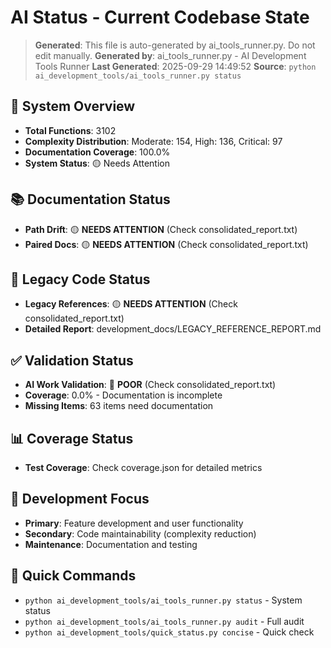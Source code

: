 # AI Status - Current Codebase State

> **Generated**: This file is auto-generated by ai_tools_runner.py. Do not edit manually.
> **Generated by**: ai_tools_runner.py - AI Development Tools Runner
> **Last Generated**: 2025-09-29 14:49:52
> **Source**: `python ai_development_tools/ai_tools_runner.py status`

## 🎯 System Overview
- **Total Functions**: 3102
- **Complexity Distribution**: Moderate: 154, High: 136, Critical: 97
- **Documentation Coverage**: 100.0%
- **System Status**: 🟡 Needs Attention

## 📚 Documentation Status
- **Path Drift**: 🟡 **NEEDS ATTENTION** (Check consolidated_report.txt)
- **Paired Docs**: 🟡 **NEEDS ATTENTION** (Check consolidated_report.txt)

## 🧹 Legacy Code Status
- **Legacy References**: 🟡 **NEEDS ATTENTION** (Check consolidated_report.txt)
- **Detailed Report**: development_docs/LEGACY_REFERENCE_REPORT.md

## ✅ Validation Status
- **AI Work Validation**: 🔴 **POOR** (Check consolidated_report.txt)
- **Coverage**: 0.0% - Documentation is incomplete
- **Missing Items**: 63 items need documentation

## 📊 Coverage Status
- **Test Coverage**: Check coverage.json for detailed metrics

## 🎯 Development Focus
- **Primary**: Feature development and user functionality
- **Secondary**: Code maintainability (complexity reduction)
- **Maintenance**: Documentation and testing

## 🚀 Quick Commands
- `python ai_development_tools/ai_tools_runner.py status` - System status
- `python ai_development_tools/ai_tools_runner.py audit` - Full audit
- `python ai_development_tools/quick_status.py concise` - Quick check
